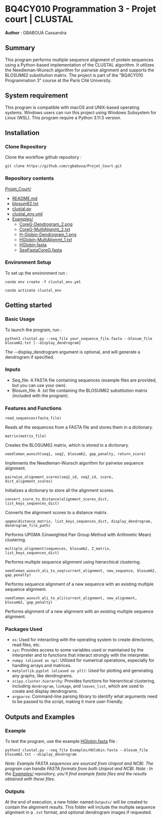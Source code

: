 # BQ4CY010 Programmation 3 - Projet court | CLUSTAL
**Author** : GBABOUA Cassandra

## Summary 
This program performs multiple sequence alignment of protein sequences using a Python-based implementation of the CLUSTAL algorithm. It utilizes the Needleman-Wunsch algorithm for pairwise alignment and supports the BLOSUM62 substitution matrix. The project is part of the "BQ4CY010 Programmation 3" course at the Paris Cité University.

## System requirement
This program is compatible with macOS and UNIX-based operating systems. Windows users can run this project using Windows Subsystem for Linux (WSL).
This program require a Python 3.11.5 version.

## Installation

### Clone Repository

Clone the workflow github repository :

`git clone https://github.com/cgbaboua/Projet_Court.git`

### Repository contents 
[Projet_Court/](https://github.com/cgbaboua/Projet_Court)
  - [README.md](https://github.com/cgbaboua/Projet_Court/blob/main/README.md)
  - [blosum62.txt](https://github.com/cgbaboua/Projet_Court/blob/main/blosum62.txt)
  - [clustal.py](https://github.com/cgbaboua/Projet_Court/blob/main/clustal.py)
  - [clustal_env.yml](https://github.com/cgbaboua/Projet_Court/blob/main/clustal_env.yml)
  - [Examples/](https://github.com/cgbaboua/Projet_Court/tree/main/Examples)
    - [CoreG-Dendrogram_2.png](https://github.com/cgbaboua/Projet_Court/blob/main/Examples/CoreG-Dendrogram_2.png)
    - [CoreG-MultiAlignmt_2.txt](https://github.com/cgbaboua/Projet_Court/blob/main/Examples/CoreG-MultiAlignmt_2.txt)
    - [H-Globin-Dendrogram_1.png](https://github.com/cgbaboua/Projet_Court/blob/main/Examples/H-Globin-Dendrogram_1.png)
    - [HGlobin-MultiAlignmt_1.txt](https://github.com/cgbaboua/Projet_Court/blob/main/Examples/HGlobin-MultiAlignmt_1.txt)
    - [HGlobin.fasta](https://github.com/cgbaboua/Projet_Court/blob/main/Examples/HGlobin.fasta)
    - [SeqFastaCoreG.fasta](https://github.com/cgbaboua/Projet_Court/blob/main/Examples/SeqFastaCoreG.fasta)
  
### Environment Setup

To set up the environment run :

`conda env create -f clustal_env.yml`

`conda activate clustal_env`


## Getting started

### Basic Usage
To launch the program, run : 

`python3 clustal.py --seq_file your_sequence_file.fasta --blosum_file blosum62.txt [--display_dendrogram]`

The --display_dendrogram argument is optional, and will generate a dendrogram if specified.

### Inputs 

- Seq_file: A FASTA file containing sequences (example files are provided, but you can use your own).
- Blosum_file: A .txt file containing the BLOSUM62 substitution matrix (included with the program).

### Features and Functions

`read_sequences(fasta_file)`

  Reads all the sequences from a FASTA file and stores them in a dictionary.

`matrix(matrix_file)`

  Creates the BLOSUM62 matrix, which is stored in a dictionary.

`needleman_wunsch(seq1, seq2, blosum62, gap_penalty, return_score)`

  Implements the Needleman-Wunsch algorithm for pairwise sequence alignment.

`pairwise_alignment_scores(seq1_id, seq2_id, score, dict_alignment_scores)`

  Initializes a dictionary to store all the alignment scores.

`convert_score_to_distance(alignment_scores_dict, list_keys_sequences_dict)`

  Converts the alignment scores to a distance matrix.

`upgma(distance_matrix, list_keys_sequences_dict, display_dendrogram, dendrogram_file_path)`

  Performs UPGMA (Unweighted Pair Group Method with Arithmetic Mean) clustering.

`multiple_alignment(sequences, blosum62, Z_matrix, list_keys_sequences_dict)`

  Performs multiple sequence alignment using hierarchical clustering.

`needleman_wunsch_ali_to_seq(current_alignment, new_sequence, blosum62, gap_penalty)`

  Performs sequence alignment of a new sequence with an existing multiple sequence alignment.

`needleman_wunsch_ali_to_ali(current_alignment, new_alignment, blosum62, gap_penalty)`
  
  Performs alignment of a new alignment with an existing multiple sequence alignment.


### Packages Used 
- `os`: Used for interacting with the operating system to create directories, read files, etc.
- `sys`: Provides access to some variables used or maintained by the interpreter and to functions that interact strongly with the interpreter.
- `numpy (aliased as np)`: Utilized for numerical operations, especially for handling arrays and matrices.
- `matplotlib.pyplot (aliased as plt)`: Used for plotting and generating any graphs, like dendrograms.
- `scipy.cluster.hierarchy`: Provides functions for hierarchical clustering, including `dendrogram`, `linkage`, and `leaves_list`, which are used to create and display dendrograms.
- `argparse`: Command-line parsing library to identify what arguments need to be passed to the script, making it more user-friendly.

## Outputs and Examples

### Example

To test the program, use the example [HGlobin.fasta](https://github.com/cgbaboua/Projet_Court/blob/main/Examples/HGlobin.fasta) file :

`python3 clustal.py --seq_file Examples/HGlobin.fasta --blosum_file blosum62.txt --display_dendrogram`

*Note: Example FASTA sequences are sourced from Uniprot and NCBI. The program can handle FASTA formats from both Uniprot and NCBI.*
*Note : In the [Examples/](https://github.com/cgbaboua/Projet_Court/tree/main/Examples) repository, you'll find example fasta files and the results obtained with these files.*
### Outputs 

At the end of execution, a new folder named `Outputs/` will be created to contain the alignment results. This folder will include the multiple sequence alignment in a `.txt` format, and optional dendrogram images if requested.






